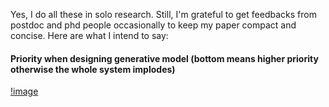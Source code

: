 Yes, I do all these in solo research. Still, I'm grateful to get feedbacks from postdoc and phd people occasionally to keep my paper compact and concise. Here are what I intend to say:

#### Priority when designing generative model (bottom means higher priority otherwise the whole system implodes)
[!image]()
